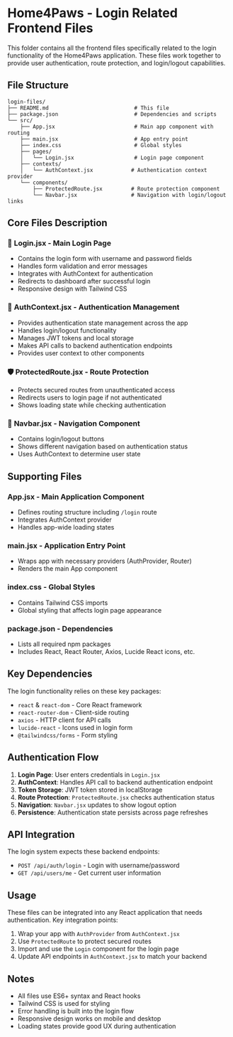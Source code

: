 # Home4Paws - Login Related Frontend Files

This folder contains all the frontend files specifically related to the login functionality of the Home4Paws application. These files work together to provide user authentication, route protection, and login/logout capabilities.

## File Structure

```
login-files/
├── README.md                           # This file
├── package.json                        # Dependencies and scripts
└── src/
    ├── App.jsx                         # Main app component with routing
    ├── main.jsx                        # App entry point
    ├── index.css                       # Global styles
    ├── pages/
    │   └── Login.jsx                   # Login page component
    ├── contexts/
    │   └── AuthContext.jsx            # Authentication context provider
    └── components/
        ├── ProtectedRoute.jsx         # Route protection component
        └── Navbar.jsx                 # Navigation with login/logout links
```

## Core Files Description

### 🔐 **Login.jsx** - Main Login Page
- Contains the login form with username and password fields
- Handles form validation and error messages
- Integrates with AuthContext for authentication
- Redirects to dashboard after successful login
- Responsive design with Tailwind CSS

### 🔑 **AuthContext.jsx** - Authentication Management
- Provides authentication state management across the app
- Handles login/logout functionality
- Manages JWT tokens and local storage
- Makes API calls to backend authentication endpoints
- Provides user context to other components

### 🛡️ **ProtectedRoute.jsx** - Route Protection
- Protects secured routes from unauthenticated access
- Redirects users to login page if not authenticated
- Shows loading state while checking authentication

### 🧭 **Navbar.jsx** - Navigation Component
- Contains login/logout buttons
- Shows different navigation based on authentication status
- Uses AuthContext to determine user state

## Supporting Files

### **App.jsx** - Main Application Component
- Defines routing structure including `/login` route
- Integrates AuthContext provider
- Handles app-wide loading states

### **main.jsx** - Application Entry Point
- Wraps app with necessary providers (AuthProvider, Router)
- Renders the main App component

### **index.css** - Global Styles
- Contains Tailwind CSS imports
- Global styling that affects login page appearance

### **package.json** - Dependencies
- Lists all required npm packages
- Includes React, React Router, Axios, Lucide React icons, etc.

## Key Dependencies

The login functionality relies on these key packages:
- `react` & `react-dom` - Core React framework
- `react-router-dom` - Client-side routing
- `axios` - HTTP client for API calls
- `lucide-react` - Icons used in login form
- `@tailwindcss/forms` - Form styling

## Authentication Flow

1. **Login Page**: User enters credentials in `Login.jsx`
2. **AuthContext**: Handles API call to backend authentication endpoint
3. **Token Storage**: JWT token stored in localStorage
4. **Route Protection**: `ProtectedRoute.jsx` checks authentication status
5. **Navigation**: `Navbar.jsx` updates to show logout option
6. **Persistence**: Authentication state persists across page refreshes

## API Integration

The login system expects these backend endpoints:
- `POST /api/auth/login` - Login with username/password
- `GET /api/users/me` - Get current user information

## Usage

These files can be integrated into any React application that needs authentication. Key integration points:

1. Wrap your app with `AuthProvider` from `AuthContext.jsx`
2. Use `ProtectedRoute` to protect secured routes
3. Import and use the `Login` component for the login page
4. Update API endpoints in `AuthContext.jsx` to match your backend

## Notes

- All files use ES6+ syntax and React hooks
- Tailwind CSS is used for styling
- Error handling is built into the login flow
- Responsive design works on mobile and desktop
- Loading states provide good UX during authentication